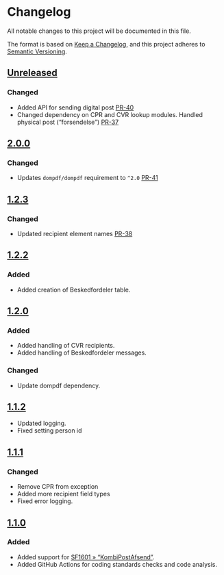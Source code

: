<!-- markdownlint-disable MD024 -->
# Changelog

All notable changes to this project will be documented in this file.

The format is based on [Keep a Changelog](https://keepachangelog.com/en/1.0.0/),
and this project adheres to [Semantic
Versioning](https://semver.org/spec/v2.0.0.html).

## [Unreleased]

### Changed

- Added API for sending digital post
  [PR-40](https://github.com/itk-dev/os2forms_digital_post/pull/40)
- Changed dependency on CPR and CVR lookup modules. Handled physical post
  (“forsendelse”)
  [PR-37](https://github.com/itk-dev/os2forms_digital_post/pull/37)

## [2.0.0]

### Changed

- Updates `dompdf/dompdf` requirement to `^2.0`
  [PR-41](https://github.com/itk-dev/os2forms_digital_post/pull/41)

## [1.2.3]

### Changed

- Updated recipient element names
  [PR-38](https://github.com/itk-dev/os2forms_digital_post/pull/38)

## [1.2.2]

### Added

- Added creation of Beskedfordeler table.

## [1.2.0]

### Added

- Added handling of CVR recipients.
- Added handling of Beskedfordeler messages.

### Changed

- Update dompdf dependency.

## [1.1.2]

- Updated logging.
- Fixed setting person id

## [1.1.1]

### Changed

- Remove CPR from exception
- Added more recipient field types
- Fixed error logging.

## [1.1.0]

### Added

- Added support for [SF1601 »
  “KombiPostAfsend”](https://digitaliseringskataloget.dk/integration/sf1601).
- Added GitHub Actions for coding standards checks and code analysis.

[Unreleased]: https://github.com/itk-dev/os2forms_digital_post/compare/2.0.0...HEAD
[2.0.0]: https://github.com/itk-dev/os2forms_digital_post/compare/1.2.3...2.0.0
[1.2.3]: https://github.com/itk-dev/os2forms_digital_post/compare/1.2.2...1.2.3
[1.2.2]: https://github.com/itk-dev/os2forms_digital_post/compare/1.2.0...1.2.2
[1.2.0]: https://github.com/itk-dev/os2forms_digital_post/compare/1.1.2...1.2.0
[1.1.2]: https://github.com/itk-dev/os2forms_digital_post/compare/1.1.1...1.1.2
[1.1.1]: https://github.com/itk-dev/os2forms_digital_post/compare/1.1.0...1.1.1
[1.1.0]: https://github.com/itk-dev/os2forms_digital_post/compare/1.0.2...1.1.0
